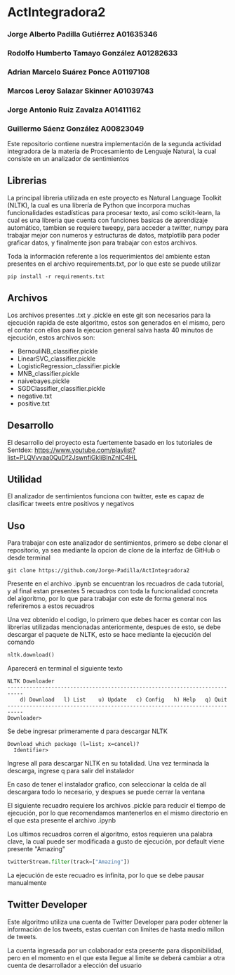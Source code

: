 # ActIntegradora2

### Jorge Alberto Padilla Gutiérrez  A01635346
### Rodolfo Humberto Tamayo González A01282633
### Adrian Marcelo Suárez Ponce      A01197108
### Marcos Leroy Salazar Skinner     A01039743
### Jorge Antonio Ruiz Zavalza       A01411162
### Guillermo Sáenz González         A00823049

Este repositorio contiene nuestra implementación de la segunda actividad integradora de la materia de Procesamiento de Lenguaje Natural, la cual consiste en un analizador de sentimientos

## Librerias

La principal libreria utilizada en este proyecto es Natural Language Toolkit (NLTK), la cual es una librería de Python que incorpora muchas funcionalidades estadísticas para procesar texto, así como scikit-learn, la cual es una libreria que cuenta con funciones basicas de aprendizaje automático, tambien se requiere tweepy, para acceder a twitter, numpy para trabajar mejor con numeros y estructuras de datos, matplotlib para poder graficar datos, y finalmente json para trabajar con estos archivos.

Toda la información referente a los requerimientos del ambiente estan presentes en el archivo requirements.txt, por lo que este se puede utilizar

```shell
pip install -r requirements.txt
```

## Archivos

Los archivos presentes .txt y .pickle en este git son necesarios para la ejecución rapida de este algoritmo, estos son generados en el mismo, pero el contar con ellos para la ejecucion general salva hasta 40 minutos de ejecución, estos archivos son:

- BernouliNB_classifier.pickle
- LinearSVC_classifier.pickle
- LogisticRegression_classifier.pickle
- MNB_classifier.pickle
- naivebayes.pickle
- SGDClassifier_classifier.pickle
- negative.txt
- positive.txt

## Desarrollo

El desarrollo del proyecto esta fuertemente basado en los tutoriales de Sentdex: https://www.youtube.com/playlist?list=PLQVvvaa0QuDf2JswnfiGkliBInZnIC4HL

## Utilidad

El analizador de sentimientos funciona con twitter, este es capaz de clasificar tweets entre positivos y negativos

## Uso

Para trabajar con este analizador de sentimientos, primero se debe clonar el repositorio, ya sea mediante la opcion de clone de la interfaz de GitHub o desde terminal
```shell
git clone https://github.com/Jorge-Padilla/ActIntegradora2
```

Presente en el archivo .ipynb se encuentran los recuadros de cada tutorial, y al final estan presentes 5 recuadros con toda la funcionalidad concreta del algoritmo, por lo que para trabajar con este de forma general nos referiremos a estos recuadros

Una vez obtenido el codigo, lo primero que debes hacer es contar con las librerias utilizadas mencionadas anteriormente, despues de esto, se debe descargar el paquete de NLTK, esto se hace mediante la ejecución del comando
```python
nltk.download()
```
Aparecerá en terminal el siguiente texto
```shell
NLTK Downloader
---------------------------------------------------------------------------
    d) Download   l) List    u) Update   c) Config   h) Help   q) Quit
---------------------------------------------------------------------------
Downloader>
```
Se debe ingresar primeramente d para descargar NLTK
```shell
Download which package (l=list; x=cancel)?
  Identifier>
```
Ingrese all para descargar NLTK en su totalidad.
Una vez terminada la descarga, ingrese q para salir del instalador

En caso de tener el instalador grafico, con seleccionar la celda de all descargara todo lo necesario, y despues se puede cerrar la ventana

El siguiente recuadro requiere los archivos .pickle para reducir el tiempo de ejecución, por lo que recomendamos mantenerlos en el mismo directorio en el que esta presente el archivo .ipynb

Los ultimos recuadros corren el algoritmo, estos requieren una palabra clave, la cual puede ser modificada a gusto de ejecución, por default viene presente "Amazing"

```python
twitterStream.filter(track=["Amazing"])
```

La ejecución de este recuadro es infinita, por lo que se debe pausar manualmente

## Twitter Developer

Este algoritmo utiliza una cuenta de Twitter Developer para poder obtener la información de los tweets, estas cuentan con limites de hasta medio millon de tweets.

La cuenta ingresada por un colaborador esta presente para disponibilidad, pero en el momento en el que esta llegue al limite se deberá cambiar a otra cuenta de desarrollador a elección del usuario
